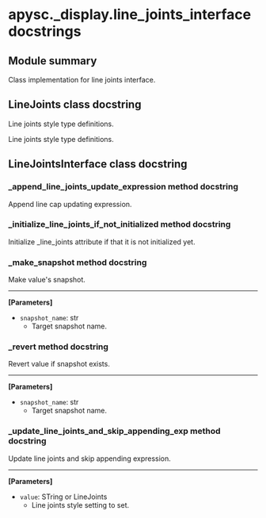 # apysc._display.line_joints_interface docstrings

## Module summary

Class implementation for line joints interface.

## LineJoints class docstring

Line joints style type definitions.

Line joints style type definitions.

## LineJointsInterface class docstring



### _append_line_joints_update_expression method docstring

Append line cap updating expression.

### _initialize_line_joints_if_not_initialized method docstring

Initialize _line_joints attribute if that it is not initialized yet.

### _make_snapshot method docstring

Make value's snapshot.<hr>

**[Parameters]**

- `snapshot_name`: str
  - Target snapshot name.

### _revert method docstring

Revert value if snapshot exists.<hr>

**[Parameters]**

- `snapshot_name`: str
  - Target snapshot name.

### _update_line_joints_and_skip_appending_exp method docstring

Update line joints and skip appending expression.<hr>

**[Parameters]**

- `value`: STring or LineJoints
  - Line joints style setting to set.